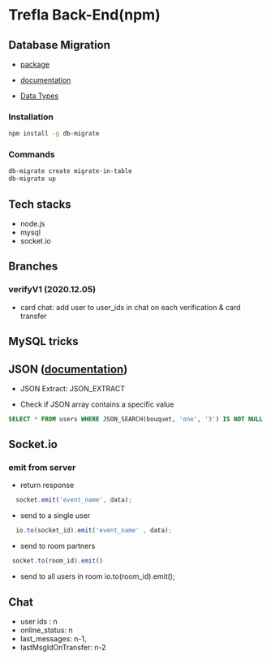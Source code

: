 # Trefla Back-End(npm)


## Database Migration

- [package](https://www.npmjs.com/package/db-migrate)
- [documentation](https://db-migrate.readthedocs.io/en/latest/)

- [Data Types](https://github.com/db-migrate/shared/blob/master/data_type.js)

### Installation
```bash
npm install -g db-migrate

```

### Commands
```bash
db-migrate create migrate-in-table
db-migrate up
```


## Tech stacks

- node.js
- mysql
- socket.io


## Branches

### verifyV1 (2020.12.05)

- card chat: add user to user_ids in chat on each verification & card transfer




## MySQL tricks

## JSON ([documentation](https://dev.mysql.com/doc/refman/8.0/en/json-search-functions.html))
- JSON Extract: JSON_EXTRACT

- Check if JSON array contains a specific value

```sql
SELECT * FROM users WHERE JSON_SEARCH(bouquet, 'one', '3') IS NOT NULL
```

## Socket.io

### emit from server

- return response

```js
  socket.emit('event_name', data);
```

- send to a single user
```js
  io.to(socket_id).emit('event_name' , data);
```

- send to room partners

```js
 socket.to(room_id).emit()
```

- send to all users in room
  io.to(room_id).emit();

## Chat

- user ids : n
- online_status: n
- last_messages: n-1,
- lastMsgIdOnTransfer: n-2